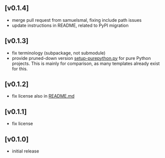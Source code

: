 ## [v0.1.4]
 - merge pull request from samuelsmal, fixing include path issues
 - update instructions in README, related to PyPI migration

## [v0.1.3]
 - fix terminology (subpackage, not submodule)
 - provide pruned-down version [setup-purepython.py](setup-purepython.py) for pure Python projects. This is mainly for comparison, as many templates already exist for this.

## [v0.1.2]
 - fix license also in [README.md](README.md)

## [v0.1.1]
 - fix license

## [v0.1.0]
 - initial release

